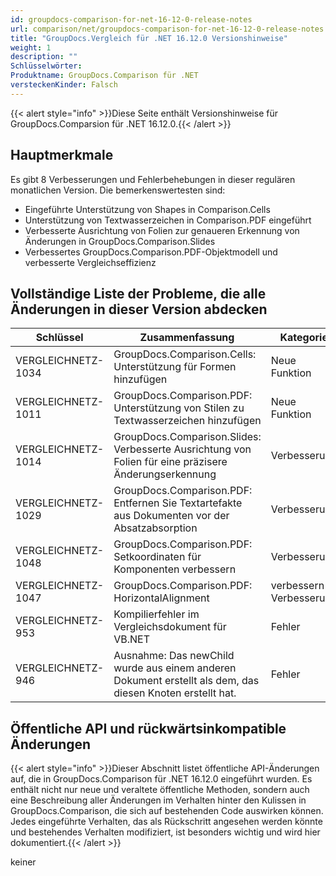 ```yaml
---
id: groupdocs-comparison-for-net-16-12-0-release-notes
url: comparison/net/groupdocs-comparison-for-net-16-12-0-release-notes
title: "GroupDocs.Vergleich für .NET 16.12.0 Versionshinweise"
weight: 1
description: ""
Schlüsselwörter:
Produktname: GroupDocs.Comparison für .NET
versteckenKinder: Falsch
---
```

{{< alert style="info" >}}Diese Seite enthält Versionshinweise für GroupDocs.Comparsion für .NET 16.12.0.{{< /alert >}}

## Hauptmerkmale

Es gibt 8 Verbesserungen und Fehlerbehebungen in dieser regulären monatlichen Version. Die bemerkenswertesten sind:

* Eingeführte Unterstützung von Shapes in Comparison.Cells
* Unterstützung von Textwasserzeichen in Comparison.PDF eingeführt
* Verbesserte Ausrichtung von Folien zur genaueren Erkennung von Änderungen in GroupDocs.Comparison.Slides
* Verbessertes GroupDocs.Comparison.PDF-Objektmodell und verbesserte Vergleichseffizienz

## Vollständige Liste der Probleme, die alle Änderungen in dieser Version abdecken

| Schlüssel | Zusammenfassung | Kategorie |
| --- | --- | --- |
| VERGLEICHNETZ-1034 | GroupDocs.Comparison.Cells: Unterstützung für Formen hinzufügen | Neue Funktion |
| VERGLEICHNETZ-1011 | GroupDocs.Comparison.PDF: Unterstützung von Stilen zu Textwasserzeichen hinzufügen | Neue Funktion |
| VERGLEICHNETZ-1014 | GroupDocs.Comparison.Slides: Verbesserte Ausrichtung von Folien für eine präzisere Änderungserkennung | Verbesserung |
| VERGLEICHNETZ-1029 | GroupDocs.Comparison.PDF: Entfernen Sie Textartefakte aus Dokumenten vor der Absatzabsorption | Verbesserung |
| VERGLEICHNETZ-1048 | GroupDocs.Comparison.PDF: Setkoordinaten für Komponenten verbessern | Verbesserung |
| VERGLEICHNETZ-1047 | GroupDocs.Comparison.PDF: HorizontalAlignment | verbessern Verbesserung |
| VERGLEICHNETZ-953 | Kompilierfehler im Vergleichsdokument für VB.NET | Fehler |
| VERGLEICHNETZ-946 | Ausnahme: Das newChild wurde aus einem anderen Dokument erstellt als dem, das diesen Knoten erstellt hat. | Fehler |

## Öffentliche API und rückwärtsinkompatible Änderungen

{{< alert style="info" >}}Dieser Abschnitt listet öffentliche API-Änderungen auf, die in GroupDocs.Comparison für .NET 16.12.0 eingeführt wurden. Es enthält nicht nur neue und veraltete öffentliche Methoden, sondern auch eine Beschreibung aller Änderungen im Verhalten hinter den Kulissen in GroupDocs.Comparison, die sich auf bestehenden Code auswirken können. Jedes eingeführte Verhalten, das als Rückschritt angesehen werden könnte und bestehendes Verhalten modifiziert, ist besonders wichtig und wird hier dokumentiert.{{< /alert >}}

keiner

